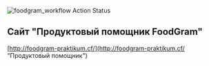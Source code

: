 ![foodgram_workflow Action Status](https://github.com/DariaKalinichenko/foodgram-project/workflows/foodgram_workflow/badge.svg)

## Сайт "Продуктовый помощник FoodGram"


[http://foodgram-praktikum.cf/](http://foodgram-praktikum.cf/ "Продуктовый помощник")
